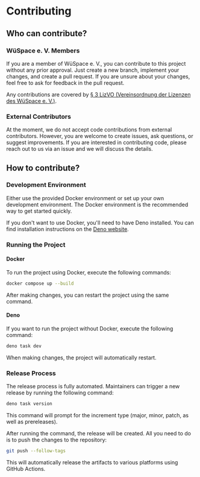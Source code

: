 # Contributing

## Who can contribute?

### WüSpace e. V. Members

If you are a member of WüSpace e. V., you can contribute to this project without
any prior approval. Just create a new branch, implement your changes, and create
a pull request. If you are unsure about your changes, feel free to ask for
feedback in the pull request.

Any contributions are covered by
[§ 3 LizVO (Vereinsordnung der Lizenzen des WüSpace e. V.)](https://vos.wuespace.de/vo/lizvo/).

### External Contributors

At the moment, we do not accept code contributions from external contributors.
However, you are welcome to create issues, ask questions, or suggest
improvements. If you are interested in contributing code, please reach out to us
via an issue and we will discuss the details.

## How to contribute?

### Development Environment

Either use the provided Docker environment or set up your own development
environment. The Docker environment is the recommended way to get started
quickly.

If you don't want to use Docker, you'll need to have Deno installed. You can
find installation instructions on the [Deno website](https://deno.land/).

### Running the Project

#### Docker

To run the project using Docker, execute the following commands:

```bash
docker compose up --build
```

After making changes, you can restart the project using the same command.

#### Deno

If you want to run the project without Docker, execute the following command:

```bash
deno task dev
```

When making changes, the project will automatically restart.

### Release Process

The release process is fully automated. Maintainers can trigger a new release by
running the following command:

```bash
deno task version
```

This command will prompt for the increment type (major, minor, patch, as well as
prereleases).

After running the command, the release will be created. All you need to do is to
push the changes to the repository:

```bash
git push --follow-tags
```

This will automatically release the artifacts to various platforms using GitHub
Actions.
